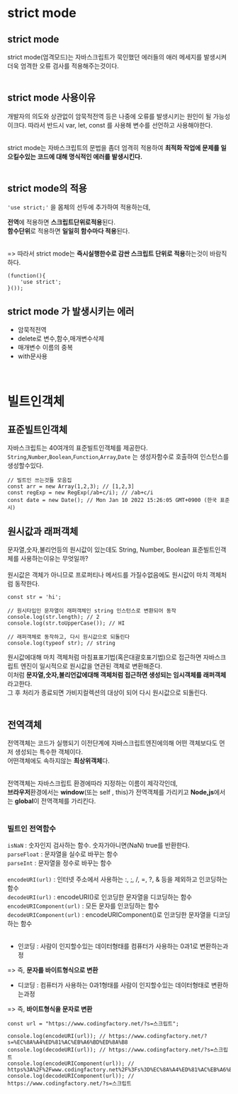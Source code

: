 # strict mode

## strict mode

strict mode(엄격모드)는 자바스크립트가 묵인했던 에러들의 애러 메세지를 발생시켜 더욱 엄격한 오류 검사를 적용해주는것이다.<br/>
<br/>

## strict mode 사용이유

개발자의 의도와 상관없이 암묵적전역 등은 나중에 오류를 발생시키는 원인이 될 가능성이크다. 따라서 반드시 var, let, const 를 사용해 변수를 선언하고 사용해야한다.<br/>
<br/>

strict mode는 자바스크립트의 문법을 좀더 엄격히 적용하여 **최적화 작업에 문제를 일으킬수있는 코드에 대해 명식적인 에러를 발생시킨다.**
<br/>
<br/>

## strict mode의 적용

`'use strict;'` 을 몸체의 선두에 추가하여 적용하는데,<br/>

**전역**에 적용하면 **스크립트단위로적용**된다.<br/>
**함수단위**로 적용하면 **일일히 함수마다 적용**된다.<br/>
<br/>

=> 따라서 strict mode는 **즉시실행한수로 감싼 스크립트 단위로 적용**하는것이 바람직하다.
<br/>

```
(function(){
    'use strict';
}());
```

## strict mode 가 발생시키는 에러

- 암묵적전역
- delete로 변수,함수,매개변수삭제
- 매개변수 이름의 중복
- with문사용

<br/>

# 빌트인객체

## 표준빌트인객체

자바스크립트는 40여개의 표준빌트인객체를 제공한다.<br/>
`String`,`Number`,`Boolean`,`Function`,`Array`,`Date` 는 생성자함수로 호출하여 인스턴스를 생성할수있다.<br/>

```
// 빌트인 쓰는것들 모음집
const arr = new Array(1,2,3); // [1,2,3]
const regExp = new RegExp(/ab+c/i); // /ab+c/i
const date = new Date(); // Mon Jan 10 2022 15:26:05 GMT+0900 (한국 표준시)
```

## 원시값과 래퍼객체

문자열,숫자,불리언등의 원시값이 있는데도 String, Number, Boolean 표준빌트인객체를 사용하는이유는 무엇일까?<br/>
<br/>
원시값은 객체가 아니므로 프로퍼티나 메서드를 가질수없음에도 원시값이 마치 객체처럼 동작한다.

```
const str = 'hi';

// 원시타입인 문자열이 래퍼객체인 string 인스턴스로 변환되어 동작
console.log(str.length); // 2
console.log(str.toUpperCase()); // HI

// 래퍼객체로 동작하고, 다시 원시값으로 되돌린다
console.log(typeof str); // string
```

원시값에대해 마치 객체처럼 마침표표기법(혹은대괄호표기법)으로 접근하면 자바스크립트 엔진이 일시적으로 원시값을 연관된 객체로 변환해준다.<br/>
이처럼 **문자열,숫자,불리언값에대해 객체처럼 접근하면 생성되는 임시객체를 래퍼객체**라고한다.<br/>
그 후 처리가 종료되면 가비지컬렉션의 대상이 되어 다시 원시값으로 되돌린다.<br/>
<br/>

## 전역객체

전역객체는 코드가 실행되기 이전단계에 자바스크립트엔진에의해 어떤 객체보다도 먼저 생성되는 특수한 객체이다.<br/>
어떤객체에도 속하지않는 **최상위객체**다.<br/>
<br/>

전역객체는 자바스크립트 환경에따라 지정하는 이름이 제각각인데,<br/>
**브라우저**환경에서는 **window**(또는 self , this)가 전역객체를 가리키고
**Node,js**에서는 **global**이 전역객체를 가리킨다.<br/>
<br/>

### 빌트인 전역함수

`isNaN` : 숫자인지 검사하는 함수. 숫자가아니면(NaN) true를 반환한다.<br/>
`parseFloat` : 문자열을 실수로 바꾸는 함수<br/>
`parseInt` : 문자열을 정수로 바꾸는 함수 <br/><br/>
`encodeURI(url)` : 인터넷 주소에서 사용하는 :, ;, /, =, ?, & 등을 제외하고 인코딩하는 함수<br/>
`decodeURI(url)` : encodeURI()로 인코딩한 문자열을 디코딩하는 함수<br/>
`encodeURIComponent(url)` : 모든 문자를 인코딩하는 함수<br/>
`decodeURIComponent(url)` : encodeURIComponent()로 인코딩한 문자열을 디코딩하는 함수<br/>
<br/>

- 인코딩 : 사람이 인지할수있는 데이터형태를 컴퓨터가 사용하는 0과1로 변환하는과정<br/>

=> 즉, **문자를 바이트형식으로 변환**
<br/>

- 디코딩 : 컴퓨터가 사용하는 0과1형태를 사람이 인지할수있는 데이터형태로 변환하는과정<br/>

=> 즉, **바이트형식을 문자로 변환**

```
const url = "https://www.codingfactory.net/?s=스크립트";

console.log(encodeURI(url)); // https://www.codingfactory.net/?s=%EC%8A%A4%ED%81%AC%EB%A6%BD%ED%8A%B8
console.log(decodeURI(url)); // https://www.codingfactory.net/?s=스크립트
console.log(encodeURIComponent(url)); // https%3A%2F%2Fwww.codingfactory.net%2F%3Fs%3D%EC%8A%A4%ED%81%AC%EB%A6%BD%ED%8A%B8
console.log(decodeURIComponent(url)); // https://www.codingfactory.net/?s=스크립트

```
